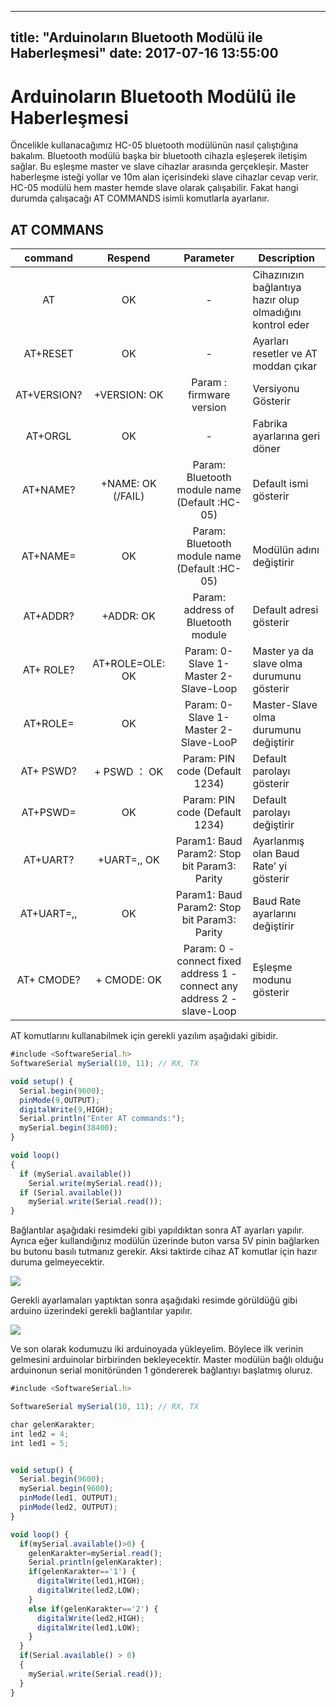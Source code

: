 
---
title:  "Arduinoların Bluetooth Modülü ile Haberleşmesi"
date:   2017-07-16 13:55:00
---

# Arduinoların Bluetooth Modülü ile Haberleşmesi

Öncelikle kullanacağımız HC-05 bluetooth modülünün nasıl çalıştığına bakalım. Bluetooth modülü başka bir bluetooth cihazla eşleşerek iletişim sağlar. Bu eşleşme master ve slave cihazlar arasında gerçekleşir. Master haberleşme isteği yollar ve 10m alan içerisindeki slave cihazlar cevap verir. HC-05 modülü hem master hemde slave olarak çalışabilir. Fakat hangi durumda çalışacağı AT COMMANDS isimli komutlarla ayarlanır.

## AT COMMANS

|  command  |  Respend  |  Parameter  |  Description  |
|:---------:|:---------:|:-----------:|--------------|
|AT         |OK         |   -         |Cihazınızın bağlantıya hazır olup olmadığını kontrol eder|
|AT+RESET   |OK         |   -          |Ayarları resetler ve AT moddan çıkar|
|AT+VERSION?|	+VERSION:<Param> OK|Param : firmware version|Versiyonu Gösterir|
|AT+ORGL	|OK|-|Fabrika ayarlarına geri döner|
|AT+NAME?	|+NAME:<Param> OK (/FAIL)	|Param: Bluetooth module name (Default :HC-05)|Default ismi gösterir|
|AT+NAME=<Param>	|OK|Param: Bluetooth module name (Default :HC-05)|Modülün adını değiştirir|
|AT+ADDR?	|+ADDR:<Param> OK	|Param: address of Bluetooth module|Default adresi gösterir|
|AT+ ROLE?|AT+ROLE=<Param>OLE:<Param> OK|Param: 0- Slave 1-Master 2-Slave-Loop|Master ya da slave olma durumunu gösterir|
|AT+ROLE=<Param>	|OK|Param: 0- Slave 1-Master 2-Slave-LooP|Master-Slave olma durumunu değiştirir|
|AT+ PSWD?|+ PSWD ：<Param> OK	|Param: PIN code (Default 1234)|Default parolayı gösterir|
|AT+PSWD=<Param>|OK|Param: PIN code (Default 1234)|Default parolayı değiştirir|
|AT+UART?|	+UART=<Param>,<Param2>, <Param3> OK|Param1: Baud Param2: Stop bit Param3: Parity|Ayarlanmış olan Baud Rate’ yi gösterir|
|AT+UART=<Param>,<Param2>,<Param3>	|OK|Param1: Baud Param2: Stop bit Param3: Parity|Baud Rate ayarlarını değiştirir|
|AT+ CMODE?|+ CMODE:<Param> OK	|Param: 0 - connect fixed address 1 - connect any address 2 - slave-Loop|Eşleşme modunu gösterir|



AT komutlarını kullanabilmek için gerekli yazılım aşağıdaki gibidir.

```javascript
#include <SoftwareSerial.h>
SoftwareSerial mySerial(10, 11); // RX, TX

void setup() {
  Serial.begin(9600);
  pinMode(9,OUTPUT);
  digitalWrite(9,HIGH);
  Serial.println("Enter AT commands:");
  mySerial.begin(38400);
}

void loop()
{
  if (mySerial.available())
    Serial.write(mySerial.read());
  if (Serial.available())
    mySerial.write(Serial.read());
}
```

Bağlantılar aşağıdaki resimdeki gibi yapıldıktan sonra AT ayarları yapılır.  Ayrıca eğer kullandığınız modülün üzerinde buton varsa 5V pinin bağlarken bu butonu basılı tutmanız gerekir. Aksi taktirde cihaz AT komutlar için hazır duruma gelmeyecektir.

![](https://cdn.instructables.com/FM8/W4A2/HKZAVRT9/FM8W4A2HKZAVRT9.MEDIUM.jpg)

Gerekli ayarlamaları yaptıktan sonra aşağıdaki resimde görüldüğü gibi arduino üzerindeki gerekli bağlantılar yapılır.

![](http://www.elektrobot.net/wp-content/uploads/Untitled-Sketch-2_bb.png)

Ve son olarak kodumuzu iki arduinoyada yükleyelim. Böylece ilk verinin gelmesini arduinolar birbirinden bekleyecektir. Master modülün bağlı olduğu arduinonun serial monitöründen 1 göndererek bağlantıyı başlatmış oluruz.

```javascript
#include <SoftwareSerial.h>

SoftwareSerial mySerial(10, 11); // RX, TX

char gelenKarakter;
int led2 = 4;
int led1 = 5;


void setup() {
  Serial.begin(9600);
  mySerial.begin(9600);
  pinMode(led1, OUTPUT);
  pinMode(led2, OUTPUT);
}

void loop() {
  if(mySerial.available()>0) {
    gelenKarakter=mySerial.read();
    Serial.println(gelenKarakter);
    if(gelenKarakter=='1') {
      digitalWrite(led1,HIGH);
      digitalWrite(led2,LOW);
    }
    else if(gelenKarakter=='2') {
      digitalWrite(led2,HIGH);
      digitalWrite(led1,LOW);
    }
  }
  if(Serial.available() > 0)
  {
    mySerial.write(Serial.read());
  }
}
```
